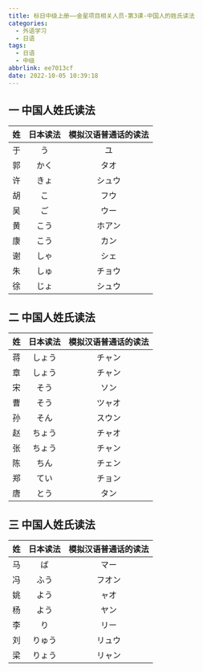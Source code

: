 ```yaml
---
title: 标日中级上册——金星项目相关人员-第3课-中国人的姓氏读法
categories:
  - 外语学习
  - 日语
tags:
  - 日语
  - 中级
abbrlink: ee7013cf
date: 2022-10-05 10:39:18
---
```

## 一 中国人姓氏读法

|  姓  | 日本读法 | 模拟汉语普通话的读法 |
| :--: | :------: | :------------------: |
|  于  |    う    |          ユ          |
|  郭  |   かく   |         タオ         |
|  许  |   きょ   |        シュウ        |
|  胡  |    こ    |         フウ         |
|  吴  |    ご    |         ウー         |
|  黄  |   こう   |        ホアン        |
|  康  |   こう   |         カン         |
|  谢  |   しゃ   |         シェ         |
|  朱  |   しゅ   |        チョウ        |
|  徐  |   じょ   |        シュウ        |

<!--more-->

## 二 中国人姓氏读法

|  姓  | 日本读法 | 模拟汉语普通话的读法 |
| :--: | :------: | :------------------: |
|  蒋  |  しょう  |        チャン        |
|  章  |  しょう  |        チャン        |
|  宋  |   そう   |         ソン         |
|  曹  |   そう   |        ツャオ        |
|  孙  |   そん   |        スウン        |
|  赵  |  ちょう  |        チャオ        |
|  张  |  ちょう  |        チャン        |
|  陈  |   ちん   |        チェン        |
|  郑  |   てい   |        チョン        |
|  唐  |   とう   |         タン         |

## 三 中国人姓氏读法

|  姓  | 日本读法 | 模拟汉语普通话的读法 |
| :--: | :------: | :------------------: |
|  马  |    ば    |         マー         |
|  冯  |   ふう   |        フオン        |
|  姚  |   よう   |         ャオ         |
|  杨  |   よう   |         ヤン         |
|  李  |    り    |         リー         |
|  刘  |  りゅう  |        リュウ        |
|  梁  |  りょう  |        リャン        |

